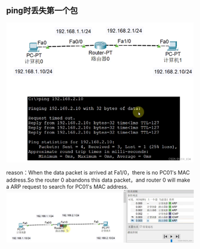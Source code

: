 ## ping时丢失第一个包

![](imags/3.1.png)

reason：When the data packet is arrived at Fa1/0，there is no PC01's MAC address.So the router 0 abandons this data packet，and router 0 will make a ARP request to search for PC01's MAC address.![](imags/3.2.png)